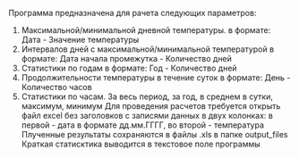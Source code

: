 Программа предназначена для рачета следующих параметров:
1) Максимальной/минимальной дневной температуры. в формате: Дата - Значение температуры
2) Интервалов дней с максимальной/минимальной температурой в формате: Дата начала промежутка - Количество дней
3) Статистики по годам в формате: Год - Количество дней
4) Продолжительности температуры в течение суток в формате: День - Количество часов
5) Статистики по часам. За весь период, за год, в среднем в сутки, максимум, минимум
Для проведения расчетов требуется открыть файл excel без заголовков с записями данных в двух колонках:
в первой - дата в формате дд.мм.ГГГГ, во второй - температура
Плученные результаты сохраняются в файлы .xls в папке output_files
Краткая статисктика выводится в текстовое поле программы
